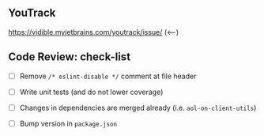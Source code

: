 ## YouTrack
https://vidible.myjetbrains.com/youtrack/issue/ (<--)

## Code Review: check-list
- [ ] Remove `/* eslint-disable */` comment at file header
- [ ] Write unit tests (and do not lower coverage)
- [ ] Changes in dependencies are merged already (i.e. `aol-on-client-utils`)
- [ ] Bump version in `package.json`

